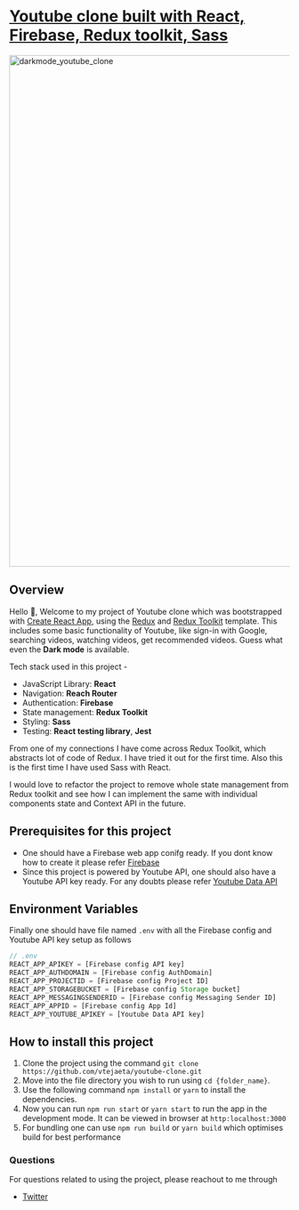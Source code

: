 # [Youtube clone built with React, Firebase, Redux toolkit, Sass](https://youtube-clone-two-omega.vercel.app/)

<img width="920" alt="darkmode_youtube_clone" src="https://user-images.githubusercontent.com/65386350/132649773-ad8f0aff-445c-4437-843b-47391345b1b4.png">

<!-- <div align="center>
<a href="https://www.emojione.com/emoji/1f410">
  <img
  width="250"
    alt="goat"
    src="https://raw.githubusercontent.com/testing-library/react-testing-library/main/other/goat.png"
  />
</a></div> -->

## Overview

Hello 👋, Welcome to my project of Youtube clone which was bootstrapped with [Create React App](https://github.com/facebook/create-react-app), using the [Redux](https://redux.js.org/) and [Redux Toolkit](https://redux-toolkit.js.org/) template. This includes some basic functionality of Youtube, like sign-in with Google, searching videos, watching videos, get recommended videos. Guess what even the **Dark mode** is available.

Tech stack used in this project -

- JavaScript Library: **React**
- Navigation: **Reach Router**
- Authentication: **Firebase**
- State management: **Redux Toolkit**
- Styling: **Sass**
- Testing: **React testing library**, **Jest**

From one of my connections I have come across Redux Toolkit, which abstracts lot of code of Redux. I have tried it out for the first time. Also this is the first time I have used Sass with React.

I would love to refactor the project to remove whole state management from Redux toolkit and see how I can implement the same with individual components state and Context API in the future.

## Prerequisites for this project

- One should have a Firebase web app conifg ready. If you dont know how to create it please refer [Firebase](https://firebase.google.com/docs/web/setup?authuser=0)
- Since this project is powered by Youtube API, one should also have a Youtube API key ready. For any doubts please refer [Youtube Data API](https://developers.google.com/youtube/v3/docs)

## Environment Variables

Finally one should have file named `.env` with all the Firebase config and Youtube API key setup as follows

```js
// .env
REACT_APP_APIKEY = [Firebase config API key]
REACT_APP_AUTHDOMAIN = [Firebase config AuthDomain]
REACT_APP_PROJECTID = [Firebase config Project ID]
REACT_APP_STORAGEBUCKET = [Firebase config Storage bucket]
REACT_APP_MESSAGINGSENDERID = [Firebase config Messaging Sender ID]
REACT_APP_APPID = [Firebase config App Id]
REACT_APP_YOUTUBE_APIKEY = [Youtube Data API key]
```

## How to install this project

1. Clone the project using the command `git clone https://github.com/vtejaeta/youtube-clone.git`
2. Move into the file directory you wish to run using `cd {folder_name}`.
3. Use the following command `npm install` or `yarn` to install the dependencies.
4. Now you can run `npm run start` or `yarn start` to run the app in the development mode. It can be viewed in browser at `http:localhost:3000`
5. For bundling one can use `npm run build` or `yarn build` which optimises build for best performance

### Questions

For questions related to using the project, please reachout to me through

- [Twitter](https://twitter.com/vtejaeta9493)
